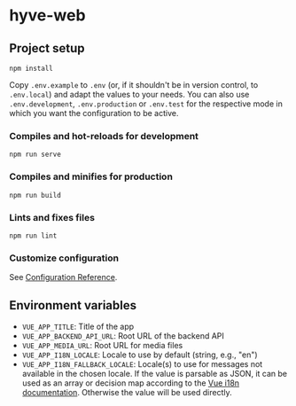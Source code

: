 # hyve-web

## Project setup
```
npm install
```

Copy `.env.example` to `.env` (or, if it shouldn't be in version control, to `.env.local`) and adapt the values to your needs. You can also use `.env.development`, `.env.production` or `.env.test` for the respective mode in which you want the configuration to be active.

### Compiles and hot-reloads for development
```
npm run serve
```

### Compiles and minifies for production
```
npm run build
```

### Lints and fixes files
```
npm run lint
```

### Customize configuration
See [Configuration Reference](https://cli.vuejs.org/config/).

## Environment variables

- `VUE_APP_TITLE`: Title of the app
- `VUE_APP_BACKEND_API_URL`: Root URL of the backend API
- `VUE_APP_MEDIA_URL`: Root URL for media files
- `VUE_APP_I18N_LOCALE`: Locale to use by default (string, e.g., "en")
- `VUE_APP_I18N_FALLBACK_LOCALE`: Locale(s) to use for messages not available in the chosen locale. If the value is parsable as JSON, it can be used as an array or decision map according to the [Vue i18n documentation](https://kazupon.github.io/vue-i18n/guide/fallback.htm). Otherwise the value will be used directly.
